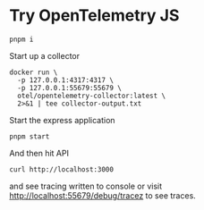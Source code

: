 # Try OpenTelemetry JS

    pnpm i

Start up a collector

    docker run \
      -p 127.0.0.1:4317:4317 \
      -p 127.0.0.1:55679:55679 \
      otel/opentelemetry-collector:latest \
      2>&1 | tee collector-output.txt

Start the express application

    pnpm start

And then hit API

    curl http://localhost:3000

and see tracing written to console or visit
<http://localhost:55679/debug/tracez> to see traces.
